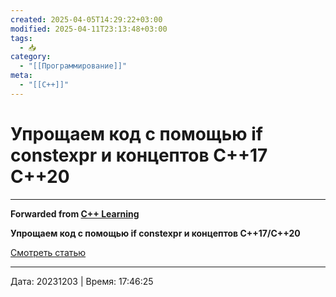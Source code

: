 ```yaml
---
created: 2025-04-05T14:29:22+03:00
modified: 2025-04-11T23:13:48+03:00
tags:
  - 📥
category:
  - "[[Программирование]]"
meta:
  - "[[C++]]"
---
```


# Упрощаем код с помощью if constexpr и концептов C++17 C++20


***

**Forwarded from [C++ Learning](https://t.me/Learning_pluses/804)**

**Упрощаем код с помощью if constexpr и концептов C++17/C++20**

[Смотреть статью](https://habr.com/ru/company/otus/blog/688688/)

---

Дата: 20231203 | Время: 17:46:25

